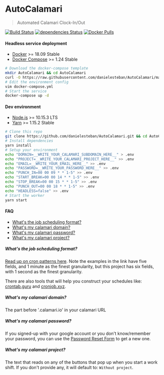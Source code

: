 AutoCalamari
===

> Automated Calamari Clock-In/Out

[![Build Status](https://travis-ci.org/danielesteban/AutoCalamari.svg?branch=master)](https://travis-ci.org/danielesteban/AutoCalamari)
[![dependencies Status](https://david-dm.org/danielesteban/AutoCalamari/status.svg)](https://david-dm.org/danielesteban/AutoCalamari)
[![Docker Pulls](https://img.shields.io/docker/pulls/danigatunes/autocalamari.svg)](https://hub.docker.com/r/danigatunes/autocalamari)


#### Headless service deployment

 * [Docker](https://hub.docker.com/search/?type=edition&offering=community) >= 18.09 Stable
 * [Docker Compose](https://docs.docker.com/compose/install/) >= 1.24 Stable

```bash
# Download the docker-compose template
mkdir AutoCalamari && cd AutoCalamari 
curl -O https://raw.githubusercontent.com/danielesteban/AutoCalamari/master/docker-compose.yml
# Edit the environment config
vim docker-compose.yml
# Start the service
docker-compose up -d
```

#### Dev environment

 * [Node.js](https://nodejs.org/en/download/) >= 10.15.3 LTS
 * [Yarn](https://yarnpkg.com/en/docs/install) >= 1.15.2 Stable

```bash
# Clone this repo
git clone https://github.com/danielesteban/AutoCalamari.git && cd AutoCalamari
# Install dependencies
yarn install
# Setup your environment
echo "DOMAIN=__WRITE_YOUR_CALAMARI_SUBDOMAIN_HERE__" > .env
echo "PROJECT=__WRITE_YOUR_CALAMARI_PROJECT_HERE__" >> .env
echo "EMAIL=__WRITE_YOUR_EMAIL_HERE__" >> .env
echo "PASSWORD=__WRITE_YOUR_PASSWORD_HERE__" >> .env
echo "PUNCH_IN=00 00 09 * * 1-5" >> .env
echo "START_BREAK=00 00 14 * * 1-5" >> .env
echo "STOP_BREAK=00 00 15 * * 1-5" >> .env
echo "PUNCH_OUT=00 00 18 * * 1-5" >> .env
echo "HEADLESS=false" >> .env
# Start the worker
yarn start
```

#### FAQ

 * [What's the job scheduling format?](#whats-the-job-scheduling-format)
 * [What's my calamari domain?](#whats-my-calamari-domain)
 * [What's my calamari password?](#whats-my-calamari-password)
 * [What's my calamari project?](#whats-my-calamari-project)

##### What's the job scheduling format?

[Read up on cron patterns here](http://crontab.org/). Note the examples in the link have five fields, and 1 minute as the finest granularity, but this project has six fields, with 1 second as the finest granularity.

There are also tools that will help you construct your schedules like: [crontab.guru](https://crontab.guru/) and [cronjob.xyz](https://cronjob.xyz/).

##### What's my calamari domain?

The part before '.calamari.io' in your calamari URL

##### What's my calamari password?

If you signed-up with your google account or you don't know/remember your password, you can use the [Password Reset Form](https://app.calamari.io/o/remind-password) to get a new one.

##### What's my calamari project?

The text that reads on any of the buttons that pop up when you start a work shift. If you don't provide any, it will default to: `Without project`.
